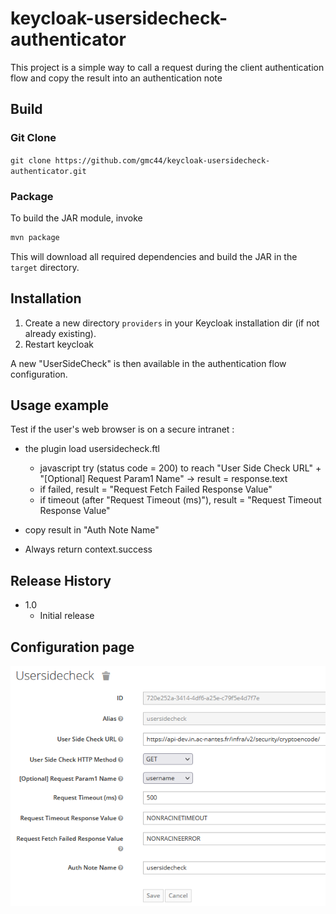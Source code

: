 # keycloak-usersidecheck-authenticator

This project is a simple way to call a request during the client authentication flow and copy the result into an authentication note

## Build 

### Git Clone
`git clone https://github.com/gmc44/keycloak-usersidecheck-authenticator.git`

### Package
To build the JAR module, invoke
```sh
mvn package
```

This will download all required dependencies and build the JAR in the `target` directory.

## Installation

1. Create a new directory `providers` in your Keycloak installation dir (if not already existing).
2. Restart keycloak

A new "UserSideCheck" is then available in the authentication flow configuration.

## Usage example

Test if the user's web browser is on a secure intranet :

- the plugin load usersidecheck.ftl
  - javascript try (status code = 200) to reach "User Side Check URL" + "[Optional] Request Param1 Name" -> result = response.text
  - if failed, result = "Request Fetch Failed Response Value"
  - if timeout (after "Request Timeout (ms)"), result = "Request Timeout Response Value"

- copy result in "Auth Note Name"

- Always return context.success

## Release History

* 1.0
  * Initial release
  
## Configuration page

![config view](doc/usersidecheck-config.png?raw=true "config view")